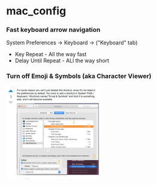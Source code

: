 # mac_config

### Fast keyboard arrow navigation
System Preferences -> Keyboard -> ("Keyboard" tab)
  - Key Repeat - All the way fast
  - Delay Until Repeat - ALl the way short


### Turn off Emoji & Symbols (aka Character Viewer)
<img src="https://github.com/elderbas/mac_config/blob/master/Screen%20Shot%202018-11-03%20at%209.42.16%20AM.png" width="50%">
